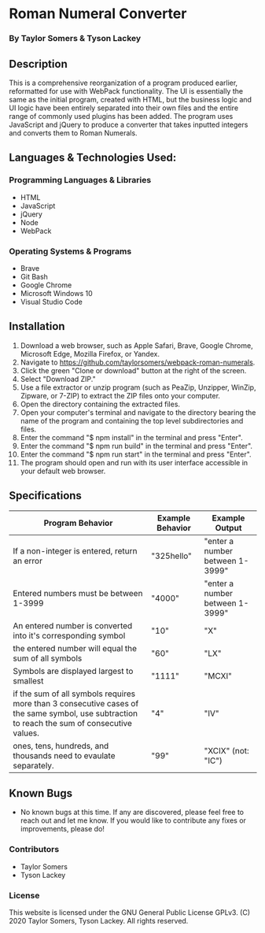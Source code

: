 # Roman Numeral Converter

  ### By Taylor Somers & Tyson Lackey

## Description

  This is a comprehensive reorganization of a program produced earlier, reformatted for use with WebPack functionality. The UI is essentially the same as the initial program, created with HTML, but the business logic and UI logic have been entirely separated into their own files and the entire range of commonly used plugins has been added. The program uses JavaScript and jQuery to produce a converter that takes inputted integers and converts them to Roman Numerals.

## Languages & Technologies Used:

  ### Programming Languages & Libraries
  * HTML
  * JavaScript
  * jQuery
  * Node
  * WebPack

  ### Operating Systems & Programs
  * Brave
  * Git Bash
  * Google Chrome
  * Microsoft Windows 10
  * Visual Studio Code

## Installation

  1.  Download a web browser, such as Apple Safari, Brave, Google Chrome, Microsoft Edge, Mozilla Firefox, or Yandex.
  2.  Navigate to https://github.com/taylorsomers/webpack-roman-numerals.
  3.  Click the green "Clone or download" button at the right of the screen.
  4.  Select "Download ZIP."
  5.  Use a file extractor or unzip program (such as PeaZip, Unzipper, WinZip, Zipware, or 7-ZIP) to extract the ZIP files onto your computer.
  6.  Open the directory containing the extracted files.
  7.  Open your computer's terminal and navigate to the directory bearing the name of the program and containing the top level subdirectories and files.
  8.  Enter the command "$ npm install" in the terminal and press "Enter".
  9.  Enter the command "$ npm run build" in the terminal and press "Enter".
  10. Enter the command "$ npm run start" in the terminal and press "Enter".
  11. The program should open and run with its user interface accessible in your default web browser.

## Specifications

  | Program Behavior | Example Behavior | Example Output |
  | ----------- | ----------- | ----------- |
  | If a non-integer is entered, return an error | "325hello" | "enter a number between 1-3999" |
  | Entered numbers must be between 1-3999 | "4000" | "enter a number between 1-3999" |
  | An entered number is converted into it's corresponding symbol | "10" | "X" |
  | the entered number will equal the sum of all symbols | "60" | "LX" |
  | Symbols are displayed largest to smallest | "1111" | "MCXI" |
  | if the sum of all symbols requires more than 3 consecutive cases of the same symbol, use subtraction to reach the sum of consecutive values. | "4" | "IV" |
  | ones, tens, hundreds, and thousands need to evaulate separately. | "99" | "XCIX" (not: "IC") |
  

## Known Bugs

  * No known bugs at this time. If any are discovered, please feel free to reach out and let me know. If you would like to contribute any fixes or improvements, please do!

### Contributors

  * Taylor Somers
  * Tyson Lackey

### License

This website is licensed under the GNU General Public License GPLv3. (C) 2020 Taylor Somers, Tyson Lackey. All rights reserved.